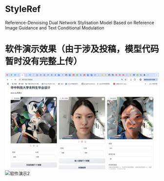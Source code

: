 # StyleRef
Reference-Denoising Dual Network Stylisation Model Based on Reference Image Guidance and Text Conditional Modulation

# 软件演示效果（由于涉及投稿，模型代码暂时没有完整上传）
![软件演示1](./README.assets/软件演示1.png)
![软件演示2](./README.assets/软件演示2.png)